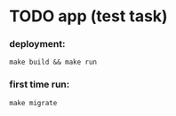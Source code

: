 # TODO app (test task)

### deployment:

```
make build && make run
```

### first time run:

```
make migrate
```
